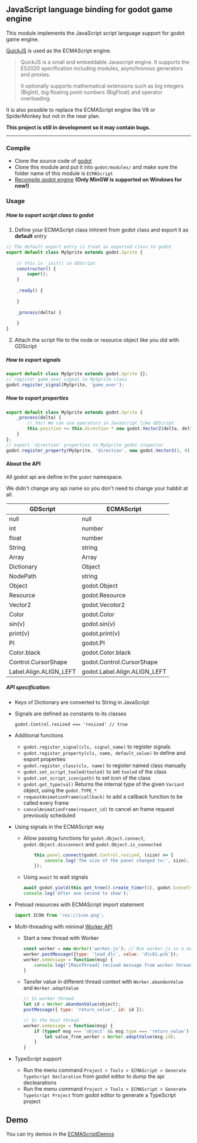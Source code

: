## JavaScript language binding for godot game engine

This module implements the JavaScript script language support for godot game engine.

[QuickJS](https://bellard.org/quickjs/) is used as the ECMAScript engine.
> QuickJS is a small and embeddable Javascript engine. It supports the ES2020 specification including modules, asynchronous generators and proxies.
>
> It optionally supports mathematical extensions such as big integers (BigInt), big floating point numbers (BigFloat) and operator overloading.

It is also possible to replace the ECMAScript engine like V8 or SpiderMonkey but not in the near plan.

**This project is still in development so it may contain bugs.**

-----

### Compile
* Clone the source code of [godot](https://github.com/godotengine/godot)
* Clone this module and put it into `godot/modules/` and make sure the folder name of this module is `ECMAScript`
* [Recompile godot engine](https://docs.godotengine.org/en/3.2/development/compiling/index.html) <b>(Only MinGW is supported on Windows for now!)</b>

### Usage

##### How to export script class to godot
1. Define your ECMAScript class inhirent from godot class and export it as **default** entry
```js
// The default export entry is treat as exported class to godot
export default class MySprite extends godot.Sprite {
	
	// this is _init() in GDScript
	constructor() {
		super();
	}
	
	_ready() {
		
	}
	
	_process(delta) {
		
	}
}
```

2. Attach the script file to the node or resource object like you did with GDScript

##### How to export signals

```js
export default class MySprite extends godot.Sprite {};
// register game_over signal to MySprite class
godot.register_signal(MySprite, 'game_over');
```

##### How to export properties
```js
export default class MySprite extends godot.Sprite {
	_process(delta) {
		// Yes! We can use operators in JavaScript like GDScript
		this.position += this.direction * new godot.Vector2(delta, delta);
	}
};
// export 'direction' properties to MySprite godot inspector
godot.register_property(MySprite, 'direction', new godot.Vector2(1, 0));
```

#### About the API

All godot api are define in the `godot` namespace.

We didn't change any api name so you don't need to change your habbit at all.

GDScript | ECMAScript
---- | ---
null | null
int | number
float | number
String | string
Array | Array
Dictionary | Object
NodePath | string
Object | godot.Object
Resource | godot.Resource
Vector2 | godot.Vecotor2
Color | godot.Color
sin(v)| godot.sin(v)
print(v)| godot.print(v)
PI|godot.PI
Color.black | godot.Color.black
Control.CursorShape | godot.Control.CursorShape
Label.Align.ALIGN_LEFT | godot.Label.Align.ALIGN_LEFT

##### API specification:
- Keys of Dictionary are converted to String in JavaScript
- Signals are defined as constants to its classes
	```
	godot.Control.resized === 'resized' // true
	```
- Additional functions
  - `godot.register_signal(cls, signal_name)` to register signals
  - `godot.register_property(cls, name, default_value)` to define and export properties
  - `godot.register_class(cls, name)` to register named class manually
  - `godot.set_script_tooled(tooled)` to set `tooled` of the class
  - `godot.set_script_icon(path)` to set icon of the class
  - `godot.get_type(val)` Returns the internal type of the given `Variant` object, using the `godot.TYPE_*`
  - `requestAnimationFrame(callback)` to add a callback function to be called every frame
  - `cancelAnimationFrame(request_id)` to cancel an frame request previously scheduled
- Using signals in the ECMAScript way
  - Allow passing functions for `godot.Object.connect`, `godot.Object.disconnect` and `godot.Object.is_connected`
	```js
		this.panel.connect(godot.Control.resized, (size) => {
			console.log('The size of the panel changed to:', size);
		});
	```
  - Using `await` to wait signals
	```js
	await godot.yield(this.get_tree().create_timer(1), godot.SceneTreeTimer.timeout);
	console.log('After one second to show');
	```
- Preload resources with ECMAScript import statement
	```js
	import ICON from 'res://icon.png';
	```
- Multi-threading with minimal [Worker API](https://developer.mozilla.org/en-US/docs/Web/API/Worker)
	- Start a new thread with Worker
		```js
		const worker = new Worker('worker.js'); // Run worker.js in a new thread context
		worker.postMessage({type: 'load_dlc', value: 'dlc01.pck'});
		worker.onmessage = function(msg) {
			console.log("[MainThread] recived message from worker thread:", msg);
		}
		```
	- Tansfer value in different thread context with `Worker.abandonValue` and `Worker.adoptValue`
		```js
		// In worker thread
		let id = Worker.abandonValue(object);
		postMessage({ type: 'return_value', id: id });
		
		// In the host thread
		worker.onmessage = function(msg) {
			if (typeof msg === 'object' && msg.type === 'return_value') {
				let value_from_worker = Worker.adoptValue(msg.id);
			}
		}
		```
	
- TypeScript support
	- Run the menu command `Project > Tools > ECMAScript > Generate TypeScript Declaration` from godot editor to dump the api declearations
	- Run the menu command `Project > Tools > ECMAScript > Generate TypeScript Project` from godot editor to generate a TypeScript project
	

## Demo
You can try demos in the [ECMAScriptDemos](https://github.com/Geequlim/ECMAScriptDemos)
